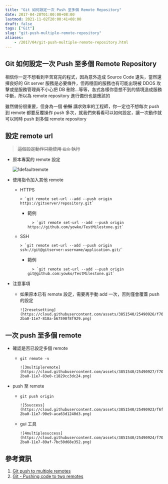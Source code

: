 ```yaml
---
title: "Git 如何設定一次 Push 至多個 Remote Repository"
date: 2017-04-28T01:00:00+08:00
lastmod: 2021-11-02T20:00:41+08:00
draft: false
tags: ["Git"]
slug: "git-push-multiple-remote-repository"
aliases:
    - /2017/04/git-push-multiple-remote-repository.html
---
```

## Git 如何設定一次 Push 至多個 Remote Repository

相信你一定不想看到辛苦寫完的程式，因為意外造成 Source Code 遺失，當然還擇良好的 Git server 服務是必要條件，但再穩固的服務也有可能出現被 DDOS 攻擊或是服務管理員不小心把 DB 刪除...等等，各式各樣你意想不到的情境造成服務中斷，所以為 remote repository 進行備份也是應該的

雖然備份很重要，但身為一個 ~~偷懶~~ 講求效率的工程師，你一定也不想每次 push 到 remote 都要反覆操作 push 多次，就我們來看看可以如何設定，讓一次動作就可以同時 push 到多個 remote repository

## 設定 remote url

> ~~這個設定動作只能使用 `指令` 執行~~

* 原本專案的 remote 設定

    ![1defaultremote](https://cloud.githubusercontent.com/assets/3851540/25490928/f7038070-2ba0-11e7-8558-5b5ba7b19faa.png)

* 使用指令加入其他 remote

  * HTTPS

        > `git remote set-url --add --push origin https://gitserver/repository.git`

    * 範例

            > `git remote set-url --add --push origin https://github.com/yowko/TestMilestone.git`

  * SSH

        > `git remote set-url --add --push origin ssh://git@gitserver:username/application.git/`

    * 範例

            > `git remote set-url --add --push origin git@github.com:yowko/TestMilestone.git`

* 注意事項

  * 如果原本已有 remote 設定，需要再手動 add 一次，否則僅會覆蓋 push 的設定

        ![2resetsetting](https://cloud.githubusercontent.com/assets/3851540/25490926/f702c9c8-2ba0-11e7-818a-b67590f8f929.png)

## 一次 push 至多個 remote

* 確認是否已設定多個 remote

  * `git remote -v`

        ![3multipleremote](https://cloud.githubusercontent.com/assets/3851540/25490927/f7036c2a-2ba0-11e7-83e0-c1829cc3dc24.png)

* push 至 remote

  * `git push origin`

        ![5success](https://cloud.githubusercontent.com/assets/3851540/25490923/f6fee448-2ba0-11e7-90e9-aca63d1240d3.png)

  * gui 工具

        ![4multiplesuccess](https://cloud.githubusercontent.com/assets/3851540/25490924/f7007c2c-2ba0-11e7-89af-7bc50d68e352.png)

## 參考資訊

1. [Git push to multiple remotes](http://blog.deadlypenguin.com/blog/2016/05/02/git-push-multiple-remotes/)
2. [Git - Pushing code to two remotes](http://stackoverflow.com/questions/14290113/git-pushing-code-to-two-remotes)

